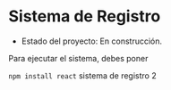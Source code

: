 <h1>Sistema de Registro</h1>

- Estado del proyecto: En construcción.

Para ejecutar el sistema, debes poner 

```npm install react```
sistema de registro 2
